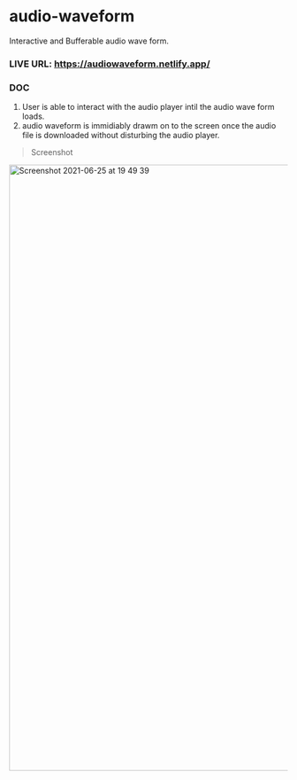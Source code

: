 # audio-waveform
Interactive and Bufferable audio wave form.

### LIVE URL: https://audiowaveform.netlify.app/

### DOC
1. User is able to interact with the audio player intil the audio wave form loads.
2. audio waveform is immidiably drawm on to the screen once the audio file is downloaded without disturbing the audio player.

> Screenshot
<img width="1094" alt="Screenshot 2021-06-25 at 19 49 39" src="https://user-images.githubusercontent.com/26146760/123439711-a1992380-d5ef-11eb-86f6-083970930f29.png">

